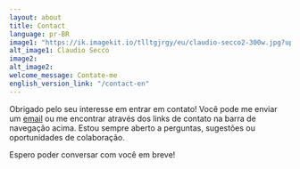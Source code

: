 ```yaml
---
layout: about
title: Contact
language: pr-BR
image1: "https://ik.imagekit.io/tlltgjrgy/eu/claudio-secco2-300w.jpg?updatedAt=1718848970671"
alt_image1: Claudio Secco
image2:
alt_image2:
welcome_message: Contate-me
english_version_link: "/contact-en"
---
```

Obrigado pelo seu interesse em entrar em contato! Você pode me enviar um [email](mailto:claudiosecco@hotmail.com) ou me encontrar através dos links de contato na barra de navegação acima. Estou sempre aberto a perguntas, sugestões ou oportunidades de colaboração.

Espero poder conversar com você em breve!